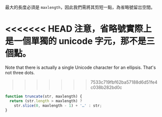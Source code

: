 最大的長度必須是 `maxlength`，因此我們需將其剪短一點，為省略號留岀空間。

<<<<<<< HEAD
注意，省略號實際上是一個單獨的 unicode 字元，那不是三個點。
=======
Note that there is actually a single Unicode character for an ellipsis. That's not three dots.
>>>>>>> 7533c719fbf62ba57188d6d51fe4c038b282bd0c

```js run demo
function truncate(str, maxlength) {
  return (str.length > maxlength) ?
    str.slice(0, maxlength - 1) + '…' : str;
}
```
